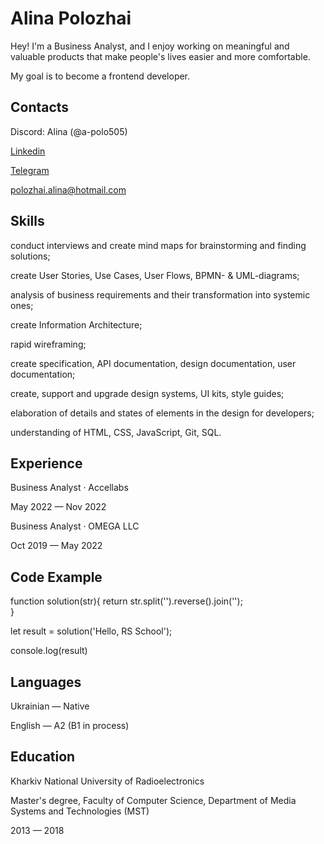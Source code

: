 # Alina Polozhai

Hey! I'm a Business Analyst, and I enjoy working on meaningful and valuable products that make people's lives easier and more comfortable.

My goal is to become a frontend developer.

## Contacts

Discord: Alina (@a-polo505)

[Linkedin](https://www.linkedin.com/in/alina-polozhai-%F0%9F%87%BA%F0%9F%87%A6-5b64b2227)

[Telegram](https://t.me/apolo505)

[polozhai.alina@hotmail.com](mailto:polozhai.alina@hotmail.com)

## Skills
conduct interviews and create mind maps for brainstorming and finding solutions;

create User Stories, Use Cases, User Flows, BPMN- & UML-diagrams;

analysis of business requirements and their transformation into systemic ones;

create Information Architecture;

rapid wireframing;

create specification, API documentation, design documentation, user documentation;

create, support and upgrade design systems, UI kits, style guides;

elaboration of details and states of elements in the design for developers;

understanding of HTML, CSS, JavaScript, Git, SQL.

## Experience
Business Analyst · Accellabs

May 2022 — Nov 2022

Business Analyst · OMEGA LLC

Oct 2019 — May 2022

## Code Example
function solution(str){
  return str.split('').reverse().join('');  
}

let result = solution('Hello, RS School');

console.log(result)

## Languages
Ukrainian — Native

English — A2 (B1 in process)

## Education
Kharkiv National University of Radioelectronics

Master's degree, Faculty of Computer Science, Department of Media Systems and Technologies (MST)

2013 — 2018
